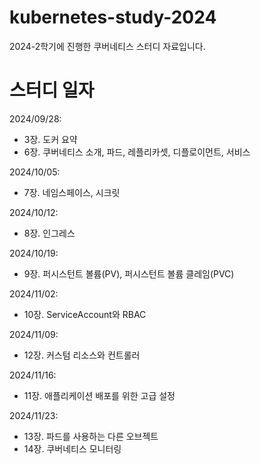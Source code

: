 # kubernetes-study-2024
2024-2학기에 진행한 쿠버네티스 스터디 자료입니다.

# 스터디 일자

2024/09/28:  
- 3장. 도커 요약
- 6장. 쿠버네티스 소개, 파드, 레플리카셋, 디플로이먼트, 서비스

2024/10/05:
- 7장. 네임스페이스, 시크릿

2024/10/12:
- 8장. 인그레스

2024/10/19:
- 9장. 퍼시스턴트 볼륨(PV), 퍼시스턴트 볼륨 클레임(PVC)

2024/11/02:
- 10장. ServiceAccount와 RBAC

2024/11/09:
- 12장. 커스텀 리소스와 컨트롤러

2024/11/16:
- 11장. 애플리케이션 배포를 위한 고급 설정

2024/11/23:
- 13장. 파드를 사용하는 다른 오브젝트
- 14장. 쿠버네티스 모니터링
